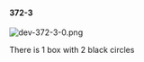 #### 372-3
![dev-372-3-0.png](https://github.com/lil-lab/nlvr/raw/master/nlvr/dev/images/5/dev-372-3-0.png "dev-372-3-0.png")

There is 1 box with 2 black circles